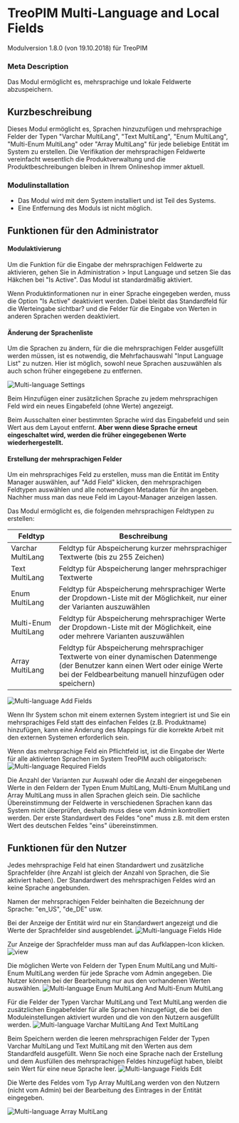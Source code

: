 # TreoPIM Multi-Language and Local Fields

Modulversion 1.8.0 (von 19.10.2018) für TreoPIM 

### Meta Description

Das Modul ermöglicht es, mehrsprachige und lokale Feldwerte abzuspeichern. 

## Kurzbeschreibung

Dieses Modul ermöglicht es, Sprachen hinzuzufügen und mehrsprachige Felder der Typen "Varchar MultiLang", "Text MultiLang", "Enum MultiLang", "Multi-Enum MultiLang" oder  "Array MultiLang" für jede beliebige Entität im System zu erstellen. Die Verifikation der mehrsprachigen Feldwerte vereinfacht wesentlich die Produktverwaltung und die Produktbeschreibungen bleiben in Ihrem Onlineshop immer aktuell.

### Modulinstallation
- Das Modul wird mit dem System installiert und ist Teil des Systems.
- Eine Entfernung des Moduls ist nicht möglich. 

## Funktionen für den Administrator 

#### Modulaktivierung 

Um die Funktion für die Eingabe der mehrsprachigen Feldwerte zu aktivieren, gehen Sie in Administration > Input Language und setzen Sie das Häkchen bei "Is Active". Das Modul ist standardmäßig aktiviert.

Wenn Produktinformationen nur in einer Sprache eingegeben werden, muss die Option "Is Active" deaktiviert werden. Dabei bleibt das Standardfeld für die Werteingabe sichtbar? und die Felder für die Eingabe von Werten in anderen Sprachen werden deaktiviert. 

#### Änderung der Sprachenliste 
Um die Sprachen zu ändern, für die die mehrsprachigen Felder ausgefüllt werden müssen, ist es notwendig, die Mehrfachauswahl "Input Language List" zu nutzen. Hier ist möglich, sowohl neue Sprachen auszuwählen als auch schon früher eingegebene zu entfernen. 

  ![Multi-language Settings](_assets/multi-language-settings.jpg)

Beim Hinzufügen einer zusätzlichen Sprache zu jedem mehrsprachigen Feld wird ein neues Eingabefeld (ohne Werte) angezeigt. 

Beim Ausschalten einer bestimmten Sprache wird das Eingabefeld und sein Wert aus dem Layout entfernt. **Aber wenn diese Sprache erneut eingeschaltet wird, werden die früher eingegebenen Werte wiederhergestellt.** 

#### Erstellung der mehrsprachigen Felder 
Um ein mehrsprachiges Feld zu erstellen, muss man die Entität im Entity Manager auswählen, auf "Add Field" klicken, den mehrsprachigen Feldtypen auswählen und alle notwendigen Metadaten für ihn angeben. Nachher muss man das neue Feld im Layout-Manager anzeigen lassen.     

Das Modul ermöglicht es, die folgenden mehrsprachigen Feldtypen zu erstellen:  

| Feldtyp              | Beschreibung                             |
| -------------------- | ---------------------------------------- |
| Varchar MultiLang    | Feldtyp für Abspeicherung kurzer mehrsprachiger Textwerte (bis zu 255 Zeichen) |
| Text MultiLang       | Feldtyp für Abspeicherung langer mehrsprachiger Textwerte |
| Enum MultiLang       | Feldtyp für Abspeicherung  mehrsprachiger Werte der Dropdown-Liste mit der Möglichkeit, nur einer der Varianten auszuwählen |
| Multi-Enum MultiLang | Feldtyp für Abspeicherung mehrsprachiger Werte der Dropdown-Liste  mit der Möglichkeit, eine oder mehrere Varianten auszuwählen |
| Array MultiLang      | Feldtyp für Abspeicherung mehrsprachiger Textwerte von einer dynamischen Datenmenge (der Benutzer kann einen Wert oder einige Werte bei der Feldbearbeitung manuell hinzufügen oder speichern) |

![Multi-language Add Fields](_assets/multi-language-add-fields.jpg)

Wenn Ihr System schon mit einem externen System integriert ist und Sie ein mehrsprachiges Feld statt des einfachen Feldes (z.B. Produktname) hinzufügen, kann eine Änderung des Mappings für die korrekte Arbeit mit den externen Systemen erforderlich sein.  

Wenn das mehrsprachige Feld ein Pflichtfeld ist, ist die Eingabe der Werte für alle aktivierten Sprachen im System TreoPIM auch obligatorisch:  
![Multi-language Required Fields](_assets/multi-language-required-fields.jpg)

Die Anzahl der Varianten zur Auswahl oder die Anzahl der eingegebenen Werte in den Feldern der Typen Enum MultiLang, Multi-Enum MultiLang und Array MultiLang muss in allen Sprachen gleich sein. Die sachliche Übereinstimmung der Feldwerte in verschiedenen Sprachen kann das System nicht überprüfen, deshalb muss diese vom Admin kontrolliert werden. Der erste Standardwert des Feldes "one" muss z.B. mit dem ersten Wert des deutschen Feldes "eins" übereinstimmen.     

## Funktionen für den Nutzer

Jedes mehrsprachige Feld hat einen Standardwert und zusätzliche Sprachfelder (ihre Anzahl ist gleich der Anzahl von Sprachen, die Sie aktiviert haben). Der Standardwert des mehrsprachigen Feldes wird an keine Sprache angebunden. 

Namen der mehrsprachigen Felder beinhalten die Bezeichnung der Sprache: "en_US", "de_DE" usw. 

Bei der Anzeige der Entität wird nur ein Standardwert angezeigt und die Werte der Sprachfelder sind ausgeblendet. 
![Multi-language Fields Hide](_assets/multilanguage-fields-hide.jpg)

Zur Anzeige der Sprachfelder muss man auf das Aufklappen-Icon klicken. 
![view](assets/multilanguage-fields-view.jpg)

Die möglichen Werte von Feldern der Typen Enum MultiLang und Multi-Enum MultiLang werden für jede Sprache vom Admin angegeben. Die Nutzer können bei der Bearbeitung nur aus den vorhandenen Werten auswählen. ![Multi-language Enum MultiLang And Multi-Enum MultiLang](_assets/multi-enum-multilang-and-multi-enum-multilang.jpg)

Für die Felder der Typen Varchar MultiLang und Text MultiLang werden die zusätzlichen Eingabefelder für alle Sprachen hinzugefügt, die bei den Moduleinstellungen aktiviert wurden und die von den Nutzern ausgefüllt werden. ![Multi-language Varchar MultiLang And Text MultiLang](_assets/multi-varchar-multilang-and-text-multilang.jpg)

Beim Speichern werden die leeren mehrsprachigen Felder der Typen Varchar MultiLang und Text MultiLang mit den Werten aus dem Standardfeld ausgefüllt. Wenn Sie noch eine Sprache nach der Erstellung und dem Ausfüllen des mehrsprachigen Feldes hinzugefügt haben, bleibt sein Wert für eine neue Sprache leer. 
![Multi-language Fields Edit](_assets/multilanguage-fields-edit.jpg)

Die Werte des Feldes vom Typ Array MultiLang werden von den Nutzern (nicht vom Admin) bei der Bearbeitung des Eintrages in der Entität eingegeben. 

 ![Multi-language Array MultiLang ](_assets/array-multilang.jpg)